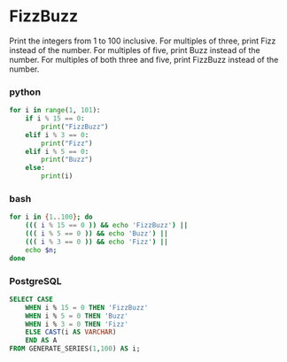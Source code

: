 # FizzBuzz
Print the integers from 1 to 100 inclusive. For multiples of three, print Fizz instead of the number. For multiples of five, print Buzz instead of the number. For multiples of both three and five, print FizzBuzz instead of the number.

### python
```python
for i in range(1, 101):
	if i % 15 == 0:
		print("FizzBuzz")
	elif i % 3 == 0:
		print("Fizz")
	elif i % 5 == 0:
		print("Buzz")
	else:
		print(i)
```

### bash
```bash
for i in {1..100}; do
	((( i % 15 == 0 )) && echo 'FizzBuzz') ||
	((( i % 5 == 0 )) && echo 'Buzz') ||
	((( i % 3 == 0 )) && echo 'Fizz') ||
	echo $n;
done
```

### PostgreSQL
```sql
SELECT CASE
	WHEN i % 15 = 0 THEN 'FizzBuzz'
	WHEN i % 5 = 0 THEN 'Buzz'
	WHEN i % 3 = 0 THEN 'Fizz'
	ELSE CAST(i AS VARCHAR)
	END AS A
FROM GENERATE_SERIES(1,100) AS i;
```
